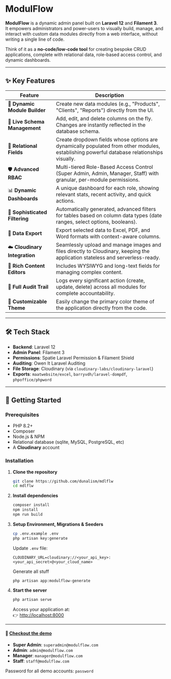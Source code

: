 # ModulFlow

**ModulFlow** is a dynamic admin panel built on **Laravel 12** and **Filament 3**.  
It empowers administrators and power-users to visually build, manage, and interact with custom data modules directly from a web interface, without writing a single line of code.

Think of it as a **no-code/low-code tool** for creating bespoke CRUD applications, complete with relational data, role-based access control, and dynamic dashboards.

---

## ✨ Key Features

| Feature                        | Description                                                                                                                               |
| ------------------------------ | ----------------------------------------------------------------------------------------------------------------------------------------- |
| 🚀 **Dynamic Module Builder**  | Create new data modules (e.g., "Products", "Clients", "Reports") directly from the UI.                                                    |
| 🔧 **Live Schema Management**  | Add, edit, and delete columns on the fly. Changes are instantly reflected in the database schema.                                         |
| 🔗 **Relational Fields**       | Create dropdown fields whose options are dynamically populated from other modules, establishing powerful database relationships visually. |
| 🛡️ **Advanced RBAC**           | Multi-tiered Role-Based Access Control (Super Admin, Admin, Manager, Staff) with granular, per-module permissions.                        |
| 📊 **Dynamic Dashboards**      | A unique dashboard for each role, showing relevant stats, recent activity, and quick actions.                                             |
| 🔎 **Sophisticated Filtering** | Automatically generated, advanced filters for tables based on column data types (date ranges, select options, booleans).                  |
| 📄 **Data Export**             | Export selected data to Excel, PDF, and Word formats with context-aware columns.                                                          |
| ☁️ **Cloudinary Integration**  | Seamlessly upload and manage images and files directly to Cloudinary, keeping the application stateless and serverless-ready.             |
| 📝 **Rich Content Editors**    | Includes WYSIWYG and long-text fields for managing complex content.                                                                       |
| 📜 **Full Audit Trail**        | Logs every significant action (create, update, delete) across all modules for complete accountability.                                    |
| 🎨 **Customizable Theme**      | Easily change the primary color theme of the application directly from the code.                                                          |

---

## 🛠️ Tech Stack

- **Backend**: Laravel 12
- **Admin Panel**: Filament 3
- **Permissions**: Spatie Laravel Permission & Filament Shield
- **Auditing**: Owen It Laravel Auditing
- **File Storage**: Cloudinary (via `cloudinary-labs/cloudinary-laravel`)
- **Exports**: `maatwebsite/excel`, `barryvdh/laravel-dompdf`, `phpoffice/phpword`

---

## 🚀 Getting Started

### Prerequisites

- PHP 8.2+
- Composer
- Node.js & NPM
- Relational database (sqlite, MySQL, PostgreSQL, etc)
- A **Cloudinary** account

### Installation

1. **Clone the repository**

    ```bash
    git clone https://github.com/dunalism/mdlflw
    cd mdlflw
    ```

2. **Install dependencies**

    ```bash
    composer install
    npm install
    npm run build
    ```

3. **Setup Environment, Migrations & Seeders**

    ```bash
    cp .env.example .env
    php artisan key:generate
    ```

    Update `.env` file:

    ```env
    CLOUDINARY_URL=cloudinary://<your_api_key>:<your_api_secret>@<your_cloud_name>
    ```

    Generate all stuff

    ```env
    php artisan app:modulflow-generate
    ```

4. **Start the server**

    ```bash
    php artisan serve
    ```

    Access your application at:  
    👉 [http://localhost:8000](http://localhost:8000)

---

#### 🔗 [Checkout the demo](https://modulflow.vercel.app/)

- **Super Admin**: `superadmin@modulflow.com`
- **Admin**: `admin@modulflow.com`
- **Manager**: `manager@modulflow.com`
- **Staff**: `staff@modulflow.com`

Password for all demo accounts: `password`
